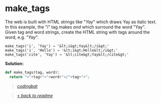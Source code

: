 # make_tags

The web is built with HTML strings like "<i>Yay</i>" which draws Yay as italic text. In this example, the "i" tag makes <i> and </i> which surround the word "Yay". Given tag and word strings, create the HTML string with tags around the word, e.g. "<i>Yay</i>".

```
make_tags('i', 'Yay') → '&lt;i&gt;Yay&lt;/i&gt;'
make_tags('i', 'Hello') → '&lt;i&gt;Hello&lt;/i&gt;'
make_tags('cite', 'Yay') → '&lt;cite&gt;Yay&lt;/cite&gt;'
```

**Solution:**

```python
def make_tags(tag, word):
  return "<"+tag+">"+word+"</"+tag+">";
```

> _[codingbat](https://codingbat.com/prob/p132290)_

> [< _back to readme_](/README.md)